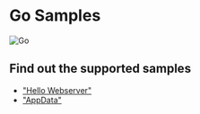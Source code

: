 # Go Samples

![Go](https://encrypted-tbn0.gstatic.com/images?q=tbn:ANd9GcTN4W4k4zseh-AKurUNiz98TiScprGtQNykdQ&usqp=CAU)

## Find out the supported samples 

* ["Hello Webserver"](./hello.webserver/README.md)
* ["AppData"](./appdata/README.md)  